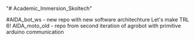 "# Academic_Immersion_Skoltech" 

#AIDA_bot_ws - new repo with new software architechture
Let's make TRL 6!
AIDA_moto_old - repo from second iteration of agrobot with primitive arduino communication


